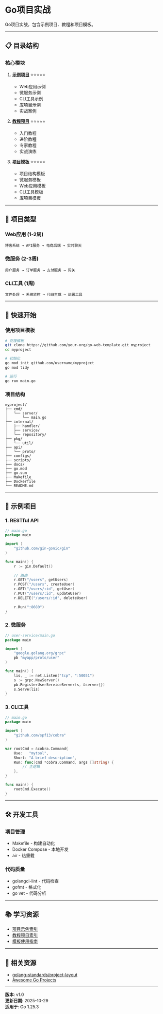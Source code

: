 ﻿# Go项目实战

Go项目实战，包含示例项目、教程和项目模板。

---

## 📋 目录结构

### 核心模块

1. **[示例项目](./examples/README.md)** ⭐⭐⭐⭐⭐
   - Web应用示例
   - 微服务示例
   - CLI工具示例
   - 库项目示例
   - 实战案例

2. **[教程项目](./tutorials/README.md)** ⭐⭐⭐⭐⭐
   - 入门教程
   - 进阶教程
   - 专家教程
   - 实战演练

3. **[项目模板](./templates/README.md)** ⭐⭐⭐⭐⭐
   - 项目结构模板
   - 微服务模板
   - Web应用模板
   - CLI工具模板
   - 库项目模板

---

## 🎯 项目类型

### Web应用 (1-2周)
```
博客系统 → API服务 → 电商后端 → 实时聊天
```

### 微服务 (2-3周)
```
用户服务 → 订单服务 → 支付服务 → 网关
```

### CLI工具 (1周)
```
文件处理 → 系统监控 → 代码生成 → 部署工具
```

---

## 🚀 快速开始

### 使用项目模板

```bash
# 克隆模板
git clone https://github.com/your-org/go-web-template.git myproject
cd myproject

# 初始化
go mod init github.com/username/myproject
go mod tidy

# 运行
go run main.go
```

### 项目结构

```
myproject/
├── cmd/
│   └── server/
│       └── main.go
├── internal/
│   ├── handler/
│   ├── service/
│   └── repository/
├── pkg/
│   └── util/
├── api/
│   └── proto/
├── configs/
├── scripts/
├── docs/
├── go.mod
├── go.sum
├── Makefile
├── Dockerfile
└── README.md
```

---

## 📖 示例项目

### 1. RESTful API

```go
// main.go
package main

import (
    "github.com/gin-gonic/gin"
)

func main() {
    r := gin.Default()
    
    // 路由
    r.GET("/users", getUsers)
    r.POST("/users", createUser)
    r.GET("/users/:id", getUser)
    r.PUT("/users/:id", updateUser)
    r.DELETE("/users/:id", deleteUser)
    
    r.Run(":8080")
}
```

### 2. 微服务

```go
// user-service/main.go
package main

import (
    "google.golang.org/grpc"
    pb "myapp/proto/user"
)

func main() {
    lis, _ := net.Listen("tcp", ":50051")
    s := grpc.NewServer()
    pb.RegisterUserServiceServer(s, &server{})
    s.Serve(lis)
}
```

### 3. CLI工具

```go
// main.go
package main

import (
    "github.com/spf13/cobra"
)

var rootCmd = &cobra.Command{
    Use:   "mytool",
    Short: "A brief description",
    Run: func(cmd *cobra.Command, args []string) {
        // 主逻辑
    },
}

func main() {
    rootCmd.Execute()
}
```

---

## 🛠️ 开发工具

### 项目管理
- Makefile - 构建自动化
- Docker Compose - 本地开发
- air - 热重载

### 代码质量
- golangci-lint - 代码检查
- gofmt - 格式化
- go vet - 代码分析

---

## 📚 学习资源

- [项目示例索引](./examples/00-示例索引.md)
- [教程项目索引](./tutorials/00-教程索引.md)
- [模板使用指南](./templates/06-快速开始指南.md)

---

## 🔗 相关资源

- [golang-standards/project-layout](https://github.com/golang-standards/project-layout)
- [Awesome Go Projects](https://github.com/avelino/awesome-go#project-layout)

---

**版本**: v1.0  
**更新日期**: 2025-10-29  
**适用于**: Go 1.25.3

